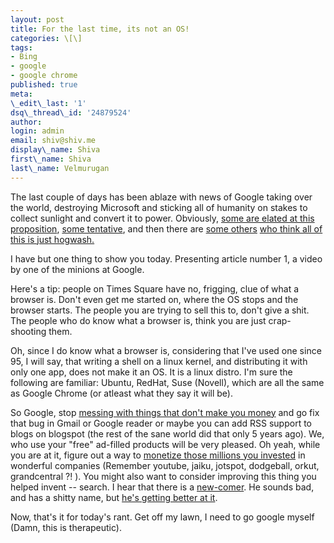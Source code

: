 ```yaml
---
layout: post
title: For the last time, its not an OS!
categories: \[\]
tags:
- Bing
- google
- google chrome
published: true
meta:
\_edit\_last: '1'
dsq\_thread\_id: '24879524'
author:
login: admin
email: shiv@shiv.me
display\_name: Shiva
first\_name: Shiva
last\_name: Velmurugan
---
```


The last couple of days has been ablaze with news of Google taking over the world, destroying Microsoft and sticking all of humanity on stakes to collect sunlight and convert it to power. Obviously, [some are elated at this proposition][0],  [some tentative][1], and then there are [some others][2] [who think all of this is just hogwash.][3]

I have but one thing to show you today. Presenting article number 1, a video by one of the minions at Google.

Here's a tip: people on Times Square have no, frigging, clue of what a browser is. Don't even get me started on, where the OS stops and the browser starts. The people you are trying to sell this to, don't give a shit. The people who do know what a browser is, think you are just crap-shooting them.

Oh, since I do know what a browser is, considering that I've used one since 95, I will say, that writing a shell on a linux kernel, and distributing it with only one app, does not make it an OS. It is a linux distro. I'm sure the following are familiar: Ubuntu, RedHat, Suse (Novell), which are all the same as Google Chrome (or atleast what they say it will be).

So Google, stop [messing with things that don't make you money][4] and go fix that bug in Gmail or Google reader or maybe you can add RSS support to blogs on blogspot (the rest of the sane world did that only 5 years ago). We, who use your "free" ad-filled products will be very pleased. Oh yeah, while you are at it, figure out a way to [monetize those millions you invested][5] in wonderful companies (Remember youtube, jaiku, jotspot, dodgeball, orkut, grandcentral ?! ). You might also want to consider improving this thing you helped invent -- search. I hear that there is a [new-comer][6]. He sounds bad, and has a shitty name, but [he's getting better at it][7].

Now, that's it for today's rant. Get off my lawn, I need to go google myself (Damn, this is therapeutic).


[0]: http://www.techcrunch.com/2009/07/08/google-chrome-redefining-the-operating-system/
[1]: http://www.crunchgear.com/2009/07/08/a-third-opinion-on-google-chrome/
[2]: http://fakesteve.blogspot.com/2009/07/lets-all-take-deep-breath-and-get-some.html
[3]: http://technosailor.com/2009/07/09/google-chrome-os-a-lot-to-do-about-nothing/
[4]: http://googleblog.blogspot.com/2009/07/introducing-google-chrome-os.html
[5]: http://gigaom.com/2009/01/22/google-good-at-search-bad-at-investments/#comment-922970
[6]: http://www.bing.com/
[7]: http://www.bing-vs-google.com/?q=google+chrome